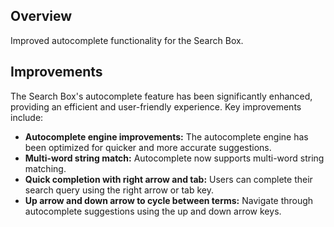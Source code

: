 ## Overview
Improved autocomplete functionality for the Search Box.

## Improvements
The Search Box's autocomplete feature has been significantly enhanced, providing an efficient and user-friendly experience. Key improvements include:

* **Autocomplete engine improvements:** The autocomplete engine has been optimized for quicker and more accurate suggestions.
* **Multi-word string match:** Autocomplete now supports multi-word string matching.
* **Quick completion with right arrow and tab:** Users can complete their search query using the right arrow or tab key.
* **Up arrow and down arrow to cycle between terms:** Navigate through autocomplete suggestions using the up and down arrow keys.
